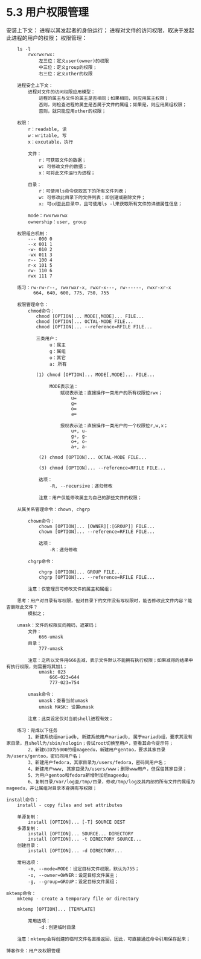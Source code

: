 # 5.3 用户权限管理
安装上下文：
		进程以其发起者的身份运行；
			进程对文件的访问权限，取决于发起此进程的用户的权限；
权限管理：

		ls -l 
			rwxrwxrwx:
				左三位：定义user(owner)的权限
				中三位：定义group的权限；
				右三位：定义other的权限

		进程安全上下文：
			进程对文件的访问权限应用模型：
				进程的属主与文件的属主是否相同；如果相同，则应用属主权限；
				否则，则检查进程的属主是否属于文件的属组；如果是，则应用属组权限；
				否则，就只能应用other的权限；

		权限：
			r：readable, 读
			w：writable, 写
			x：excutable，执行

			文件：
				r：可获取文件的数据；
				w: 可修改文件的数据；
				x：可将此文件运行为进程；

			目录：
				r：可使用ls命令获取其下的所有文件列表；
				w: 可修改此目录下的文件列表；即创建或删除文件；
				x: 可cd至此目录中，且可使用ls -l来获取所有文件的详细属性信息；

			mode：rwxrwxrwx
			ownership：user, group

		权限组合机制：
			--- 000 0
			--x 001 1
			-w- 010 2
			-wx 011 3
			r-- 100 4
			r-x 101 5
			rw- 110 6
			rwx 111 7

		练习：rw-rw-r--, rwxrwxr-x, rwxr-x---, rw------, rwxr-xr-x
			  664, 640, 600, 775, 750, 755

		权限管理命令：
			chmod命令：
		       chmod [OPTION]... MODE[,MODE]... FILE...
		       chmod [OPTION]... OCTAL-MODE FILE...
		       chmod [OPTION]... --reference=RFILE FILE...

		       三类用户：
		       		u：属主
		       		g：属组
		       		o：其它
		       		a: 所有

		       (1) chmod [OPTION]... MODE[,MODE]... FILE...

		       		MODE表示法：
		       			赋权表示法：直接操作一类用户的所有权限位rwx；
		       				u=
		       				g=
		       				o=
		       				a=

		       			授权表示法：直接操作一类用户的一个权限位r,w,x；
		       				u+, u-
		       				g+, g-
		       				o+, o-
		       				a+, a-

		       	(2) chmod [OPTION]... OCTAL-MODE FILE...

		       	(3) chmod [OPTION]... --reference=RFILE FILE...

		       	选项：
		       		-R, --recursive：递归修改

		       	注意：用户仅能修改属主为自己的那些文件的权限；

		从属关系管理命令：chown, chgrp

			chown命令：
				chown [OPTION]... [OWNER][:[GROUP]] FILE...
        		chown [OPTION]... --reference=RFILE FILE...

        		选项：
        			-R：递归修改

        	chgrp命令：

       			chgrp [OPTION]... GROUP FILE...
       			chgrp [OPTION]... --reference=RFILE FILE...

       		注意：仅管理员可修改文件的属主和属组；

       	思考：用户对目录有写权限，但对目录下的文件没有写权限时，能否修改此文件内容？能否删除此文件？
       		模拟之；

       	umask：文件的权限反向掩码，遮罩码；
       		文件：
       			666-umask
       		目录：
       			777-umask

       		注意：之所以文件用666去减，表示文件默认不能拥有执行权限；如果减得的结果中有执行权限，则需要将其加1；
       			umask: 023
       				666-023=644
       				777-023=754

       		umask命令：
       			umask：查看当前umask
       			umask MASK: 设置umask

       		注意：此类设定仅对当前shell进程有效；

       	练习：完成以下任务
       		1、新建系统组mariadb, 新建系统用户mariadb, 属于mariadb组，要求其没有家目录，且shell为/sbin/nologin；尝试root切换至用户，查看其命令提示符；
       		2、新建GID为5000的组mageedu，新建用户gentoo，要求其家目录为/users/gentoo，密码同用户名；
       		3、新建用户fedora，其家目录为/users/fedora，密码同用户名；
       		4、新建用户www, 其家目录为/users/www；删除www用户，但保留其家目录；
       		5、为用户gentoo和fedora新增附加组mageedu; 
       		6、复制目录/var/log至/tmp/目录，修改/tmp/log及其内部的所有文件的属组为mageedu，并让属组对目录本身拥有写权限；

    install命令：
    	install - copy files and set attributes

    	单源复制：
       		install [OPTION]... [-T] SOURCE DEST
       	多源复制：
       		install [OPTION]... SOURCE... DIRECTORY
       		install [OPTION]... -t DIRECTORY SOURCE...
       	创建目录：
       		install [OPTION]... -d DIRECTORY...

       	常用选项：
       		-m, --mode=MODE：设定目标文件权限，默认为755；
       		-o, --owner=OWNER：设定目标文件属主；
       		-g, --group=GROUP：设定目标文件属组；

    mktemp命令：
    	mktemp - create a temporary file or directory

    	mktemp [OPTION]... [TEMPLATE]

    		常用选项：
    			-d：创建临时目录

    	注意：mktemp会将创建的临时文件名直接返回，因此，可直接通过命令引用保存起来；

    博客作业：用户及权限管理